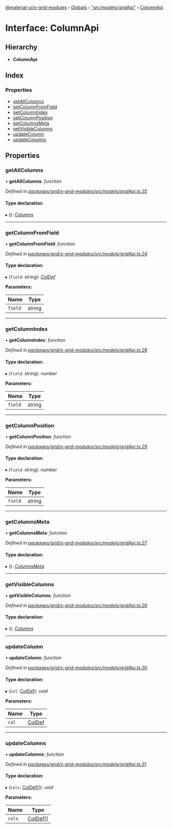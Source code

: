 [@material-ui/x-grid-modules](../README.md) › [Globals](../globals.md) › ["src/models/gridApi"](../modules/_src_models_gridapi_.md) › [ColumnApi](_src_models_gridapi_.columnapi.md)

# Interface: ColumnApi

## Hierarchy

- **ColumnApi**

## Index

### Properties

- [getAllColumns](_src_models_gridapi_.columnapi.md#getallcolumns)
- [getColumnFromField](_src_models_gridapi_.columnapi.md#getcolumnfromfield)
- [getColumnIndex](_src_models_gridapi_.columnapi.md#getcolumnindex)
- [getColumnPosition](_src_models_gridapi_.columnapi.md#getcolumnposition)
- [getColumnsMeta](_src_models_gridapi_.columnapi.md#getcolumnsmeta)
- [getVisibleColumns](_src_models_gridapi_.columnapi.md#getvisiblecolumns)
- [updateColumn](_src_models_gridapi_.columnapi.md#updatecolumn)
- [updateColumns](_src_models_gridapi_.columnapi.md#updatecolumns)

## Properties

### getAllColumns

• **getAllColumns**: _function_

_Defined in [packages/grid/x-grid-modules/src/models/gridApi.ts:25](https://github.com/mui-org/material-ui-x/blob/a679779/packages/grid/x-grid-modules/src/models/gridApi.ts#L25)_

#### Type declaration:

▸ (): _[Columns](../modules/_src_models_coldef_coldef_.md#columns)_

---

### getColumnFromField

• **getColumnFromField**: _function_

_Defined in [packages/grid/x-grid-modules/src/models/gridApi.ts:24](https://github.com/mui-org/material-ui-x/blob/a679779/packages/grid/x-grid-modules/src/models/gridApi.ts#L24)_

#### Type declaration:

▸ (`field`: string): _[ColDef](_src_models_coldef_coldef_.coldef.md)_

**Parameters:**

| Name    | Type   |
| ------- | ------ |
| `field` | string |

---

### getColumnIndex

• **getColumnIndex**: _function_

_Defined in [packages/grid/x-grid-modules/src/models/gridApi.ts:28](https://github.com/mui-org/material-ui-x/blob/a679779/packages/grid/x-grid-modules/src/models/gridApi.ts#L28)_

#### Type declaration:

▸ (`field`: string): _number_

**Parameters:**

| Name    | Type   |
| ------- | ------ |
| `field` | string |

---

### getColumnPosition

• **getColumnPosition**: _function_

_Defined in [packages/grid/x-grid-modules/src/models/gridApi.ts:29](https://github.com/mui-org/material-ui-x/blob/a679779/packages/grid/x-grid-modules/src/models/gridApi.ts#L29)_

#### Type declaration:

▸ (`field`: string): _number_

**Parameters:**

| Name    | Type   |
| ------- | ------ |
| `field` | string |

---

### getColumnsMeta

• **getColumnsMeta**: _function_

_Defined in [packages/grid/x-grid-modules/src/models/gridApi.ts:27](https://github.com/mui-org/material-ui-x/blob/a679779/packages/grid/x-grid-modules/src/models/gridApi.ts#L27)_

#### Type declaration:

▸ (): _[ColumnsMeta](_src_models_coldef_coldef_.columnsmeta.md)_

---

### getVisibleColumns

• **getVisibleColumns**: _function_

_Defined in [packages/grid/x-grid-modules/src/models/gridApi.ts:26](https://github.com/mui-org/material-ui-x/blob/a679779/packages/grid/x-grid-modules/src/models/gridApi.ts#L26)_

#### Type declaration:

▸ (): _[Columns](../modules/_src_models_coldef_coldef_.md#columns)_

---

### updateColumn

• **updateColumn**: _function_

_Defined in [packages/grid/x-grid-modules/src/models/gridApi.ts:30](https://github.com/mui-org/material-ui-x/blob/a679779/packages/grid/x-grid-modules/src/models/gridApi.ts#L30)_

#### Type declaration:

▸ (`col`: [ColDef](_src_models_coldef_coldef_.coldef.md)): _void_

**Parameters:**

| Name  | Type                                           |
| ----- | ---------------------------------------------- |
| `col` | [ColDef](_src_models_coldef_coldef_.coldef.md) |

---

### updateColumns

• **updateColumns**: _function_

_Defined in [packages/grid/x-grid-modules/src/models/gridApi.ts:31](https://github.com/mui-org/material-ui-x/blob/a679779/packages/grid/x-grid-modules/src/models/gridApi.ts#L31)_

#### Type declaration:

▸ (`cols`: [ColDef](_src_models_coldef_coldef_.coldef.md)[]): _void_

**Parameters:**

| Name   | Type                                             |
| ------ | ------------------------------------------------ |
| `cols` | [ColDef](_src_models_coldef_coldef_.coldef.md)[] |
